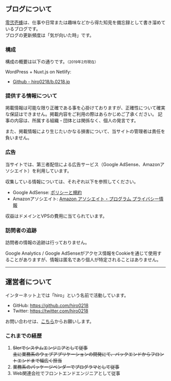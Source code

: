 ## ブログについて

[零弐壱蜂](https://b.0218.jp/)は、仕事や日常または趣味などから得た知見を備忘録として書き溜めているブログです。  
ブログの更新頻度は「気が向いた時」です。

### 構成

構成の概要は以下の通りです。<small>（2019年2月現在）</small>

WordPress + Nuxt.js on Netlify:
- [Github - hiro0218/b.0218.jp](https://github.com/hiro0218/b.0218.jp)


### 提供する情報について
掲載情報は可能な限り正確である事を心掛けておりますが、正確性について確実な保証はできません。掲載内容をご利用の際はあらかじめご了承ください。
記事の内容は、所属する組織・団体とは関係なく、個人の発言です。

また、掲載情報により生じたいかなる損害について、当サイトの管理者は責任を負いません。


### 広告
当サイトでは、第三者配信による広告サービス（Google AdSense、Amazonアソシエイト）を利用しています。

収集している情報については、それぞれ以下を参照してください。

- Google AdSense: [ポリシーと規約](https://www.google.com/intl/ja/policies/privacy/ads/)
- Amazonアソシエイト: [Amazon アソシエイト・プログラム プライバシー情報](https://rcm-jp.amazon.co.jp/e/cm/privacy-policy.html?o=9)

収益はドメインとVPSの費用に当てられています。

### 訪問者の追跡
訪問者の情報の追跡は行っておりません。

Google Analytics / Google AdSenseがアクセス情報をCookieを通じて使用することがありますが、情報は匿名であり個人が特定されることはありません。

---

## 運営者について

インターネット上では「hiro」という名前で活動しています。

- GitHub: https://github.com/hiro0218
- Twitter: https://twitter.com/hiro0218

お問い合わせは、[こちら](https://goo.gl/forms/9l1uAOVef8Wp3IFC2)からお願いします。


### これまでの経歴

1. <del datetime="2015-03-20T12:27:44+00:00">SIerでシステムエンジニアとして従事  
主に業務系のウェブアプリケーションの開発にて、バックエンドからフロントエンドまで幅広く担当</del>
2. <del datetime="2016-12-31T12:27:44+00:00">業務系のパッケージベンダーでプログラマとして従事</del>
3. Web関連会社でフロントエンドエンジニアとして従事
